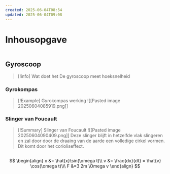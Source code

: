 ```yaml
---
created: 2025-06-04T08:54
updated: 2025-06-04T09:08
---
```

# Inhousopgave

```toc
```

## Gyroscoop

> [!info] Wat doet het
> De gyroscoop meet hoeksnelheid

### Gyrokompas

> [!Example] Gyrokompas werking
> ![[Pasted image 20250604085919.png]]

### Slinger van Foucault

> [!Summary] Slinger van Foucault
> ![[Pasted image 20250604090409.png]]
> Deze slinger blijft in hetzelfde vlak slingeren en zal door door de draaing van de aarde een volledige cirkel vormen. Dit komt door het corioliseffect.

## 

$$
\begin{align}
x &= \hat{x}\sin(\omega t)\\
v &= \frac{dx}{dt} = \hat{v} \cos(\omega t)\\\
F &=3 2m \Omega v
\end{align}
$$